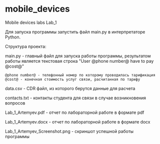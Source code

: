 # mobile_devices
Mobile devices labs
Lab_1

Для запуска программы запустить файл main.py в интерпретаторе Python.

Структура проекта:

main.py - главный файл для запуска работы программы, результатом работы является текстовая строка "User @phone number@ have to pay @cost@"
	
	@phone number@ - телефонный номер по которому проводилась тарификация
	@cost@ - конечная стоимость услуг связи, расчитанная по тарифу
	
data.csv - CDR файл, из которого берутся данные для расчета

contacts.txt - контакты студента для связи в случае возникновения вопросов

Lab_1_Artemyev.pdf - отчет по лабораторной работе в формате pdf

Lab_1_Artemyev.docx - отчет по лабораторной работе в формате docx

Lab_1_Artemyev_Screenshot.png - скриншот успешной работы программы
